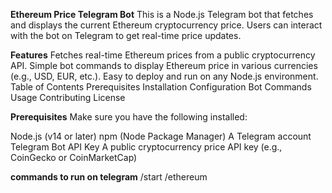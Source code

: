 **Ethereum Price Telegram Bot**
This is a Node.js Telegram bot that fetches and displays the current Ethereum cryptocurrency price. Users can interact with the bot on Telegram to get real-time price updates.

**Features**
Fetches real-time Ethereum prices from a public cryptocurrency API.
Simple bot commands to display Ethereum price in various currencies (e.g., USD, EUR, etc.).
Easy to deploy and run on any Node.js environment.
Table of Contents
Prerequisites
Installation
Configuration
Bot Commands
Usage
Contributing
License

**Prerequisites**
Make sure you have the following installed:

Node.js (v14 or later)
npm (Node Package Manager)
A Telegram account
Telegram Bot API Key
A public cryptocurrency price API key (e.g., CoinGecko or CoinMarketCap)

**commands to run on telegram**
/start
/ethereum



